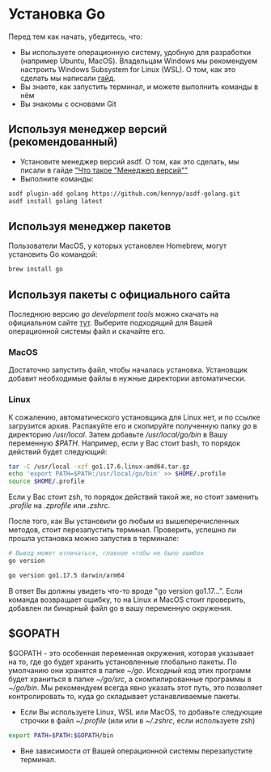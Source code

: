 # Установка Go

Перед тем как начать, убедитесь, что:

- Вы используете операционную систему, удобную для разработки (например Ubuntu,
  MacOS). Владельцам Windows мы рекомендуем настроить Windows Subsystem for
  Linux (WSL). О том, как это сделать мы написали
  [гайд](https://guides.hexlet.io/ubuntu-linux-in-windows/).
- Вы знаете, как запустить терминал, и можете выполнить команды в нём
- Вы знакомы с основами Git

## Используя менеджер версий (рекомендованный)

- Установите менеджер версий asdf. О том, как это сделать, мы писали в гайде
  ["Что такое "Менеджер версий""](https://guides.hexlet.io/version_managers/)
- Выполните команды:

```sh
asdf plugin-add golang https://github.com/kennyp/asdf-golang.git
asdf install golang latest
```

## Используя менеджер пакетов

Пользователи MacOS, у которых установлен Homebrew, могут установить Go командой:

```sh
brew install go
```

## Используя пакеты с официального сайта

Последнюю версию *go development tools* можно скачать на официальном сайте
[тут](https://go.dev/dl/). Выберите подходящий для Вашей операционной системы
файл и скачайте его.

### MacOS

Достаточно запустить файл, чтобы началась установка. Установщик добавит
необходимые файлы в нужные директории автоматически.

### Linux

К сожалению, автоматического установщика для
Linux нет, и по ссылке загрузится архив. Распакуйте его и скопируйте
полученную папку *go* в директорию */usr/local*. Затем
добавьте */usr/local/go/bin* в Вашу переменную *$PATH*.
Например, если у Вас стоит bash, то порядок действий будет следующий:

```sh
tar -C /usr/local -xzf go1.17.6.linux-amd64.tar.gz
echo 'export PATH=$PATH:/usr/local/go/bin' >> $HOME/.profile
source $HOME/.profile
```

Если у Вас стоит zsh, то порядок действий такой
же, но стоит заменить *.profile* на *.zprofile* или *.zshrc*.

После того, как Вы установили go любым из
вышеперечисленных методов, стоит перезапустить
терминал. Проверить, успешно ли прошла установка можно запустив в терминале:

```sh
# Вывод может отличаться, главное чтобы не было ошибок
go version

go version go1.17.5 darwin/arm64
```

В ответ Вы должны увидеть что-то вроде "go version go1.17…". Если команда
возвращает ошибку, то на Linux и MacOS стоит проверить, добавлен ли бинарный
файл go в вашу переменную окружения.

## $GOPATH

$GOPATH - это особенная переменная окружения, которая указывает на то,
где go будет хранить установленные глобально пакеты. По умолчанию они хранятся в
папке *~/go*. Исходный код этих программ будет храниться в папке *~/go/src*, а
скомпилированные программы в *~/go/bin*. Мы рекомендуем всегда явно указать этот
путь, это позволяет контролировать то, куда go складывает устанавливаемые
пакеты.

- Если Вы используете Linux, WSL или MacOS, то добавьте следующие строчки
  в файл *~/.profile* (или или в *~/.zshrc*, если используете zsh)

```sh
export PATH=$PATH:$GOPATH/bin
```

- Вне зависимости от Вашей операционной системы перезапустите терминал.
